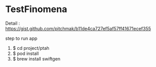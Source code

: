 # TestFinomena
Detail : https://gist.github.com/pitchmak/b11de4ca727ef5af57ff41671ecef355

step to run app 
1. $ cd project/ptah
2. $ pod install
3. $ brew install swiftgen
